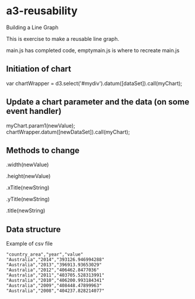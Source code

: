 # a3-reusability

Building a Line Graph

This is exercise to make a reusable line graph.

main.js has completed code, emptymain.js is where to recreate main.js

## Initiation of chart
var chartWrapper = d3.select('#mydiv').datum([dataSet]).call(myChart); 

## Update a chart parameter and the data (on some event handler)
myChart.param1(newValue);
chartWrapper.datum([newDataSet]).call(myChart);

## Methods to change
.width(newValue)

.height(newValue)

.xTitle(newString)

.yTitle(newString)

.title(newString)

## Data structure
Example of csv file
```
"country_area","year","value"
"Australia","2014","393126.946994288"
"Australia","2013","396913.93653029"
"Australia","2012","406462.8477036"
"Australia","2011","403705.528313991"
"Australia","2010","406200.993184341"
"Australia","2009","408448.47899963"
"Australia","2008","404237.828214077"
```